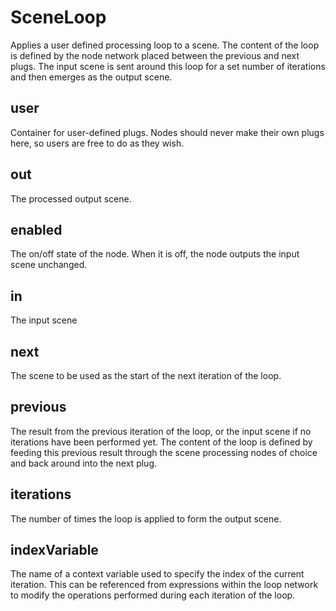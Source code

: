# SceneLoop

Applies a user defined processing loop to a scene. The content
of the loop is defined by the node network placed between the
previous and next plugs. The input scene is sent around this
loop for a set number of iterations and then emerges as the
output scene.

## user

 Container for user-defined plugs. Nodes
should never make their own plugs here,
so users are free to do as they wish.

## out

 The processed output scene.

## enabled

 The on/off state of the node. When it is off, the node outputs the input scene unchanged.

## in

 The input scene

## next

 The scene to be used as the start of the next iteration of
the loop.

## previous

 The result from the previous iteration of the loop, or
the input scene if no iterations have been performed yet.
The content of the loop is defined by feeding this previous
result through the scene processing nodes of choice and back
around into the next plug.

## iterations

 The number of times the loop is applied to form the output
scene.

## indexVariable

 The name of a context variable used to specify the index
of the current iteration. This can be referenced from
expressions within the loop network to modify the operations
performed during each iteration of the loop.

